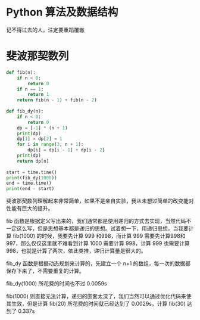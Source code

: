 # Python 算法及数据结构
记不得过去的人，注定要重蹈覆辙
# 斐波那契数列
```python
def fib(n):
    if n < 0:
        return 0
    if n == 1:
        return 1
    return fib(n - 1) + fib(n - 2)
   
def fib_dy(n):
    if n < 0:
        return 0
    dp = [-1] * (n + 1)
    print(dp)
    dp[1] = dp[2] = 1
    for i in range(3, n + 1):
        dp[i] = dp[i - 1] + dp[i - 2]
    print(dp)
    return dp[n]
    
start = time.time()
print(fib_dy(1000))
end = time.time()
print(end - start)
```
斐波那契数列理解起来非常简单，如果不是亲自实验，我从未想过简单的改变能对性能有巨大的提升。

fib 函数是根据定义写出来的，我们通常都是使用递归的方式去实现，当然代码不一定这么写，但是思想基本都是递归的思想。试着想一下，用递归思想，当我要计算 fib(1000) 的时候，我要先计算 999 和998，而计算 999 需要先计算998和997，那么仅仅这里就不难看到计算 1000 需要计算 998，计算 999 也需要计算 998，也就是计算了两次，依此类推，递归计算量是很大的。

fib_dy 函数是根据动态规划来计算的，先建立一个 n+1 的数组，每一次的数据都保存下来了，不需要重复的计算。

fib_dy(1000) 所花费的时间也不过 0.0059s

fib(1000) 则直接无法计算，递归的嵌套太深了，我们当然可以通过优化代码来使其生效，但是计算 fib(20) 所花费的时间就已经达到了 0.0029s，计算 fib(30) 达到了 0.337s

